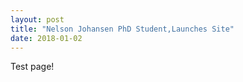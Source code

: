 ```yaml
---
layout: post
title: "Nelson Johansen PhD Student,Launches Site"
date: 2018-01-02
---
```


Test page!
